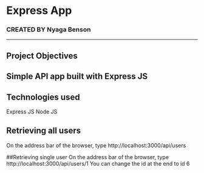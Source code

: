 # Express App
### CREATED BY  Nyaga Benson

----------------------------------------------------------------------

## Project Objectives
Simple API app built with Express JS
----------------------------------------------------------------------

## Technologies used
Express JS
Node JS

## Retrieving all users
On the address bar of the browser, type http://localhost:3000/api/users

##Retrieving single user
On the address bar of the browser, type http://localhost:3000/api/users/1
You can change the id at the end to id 6
